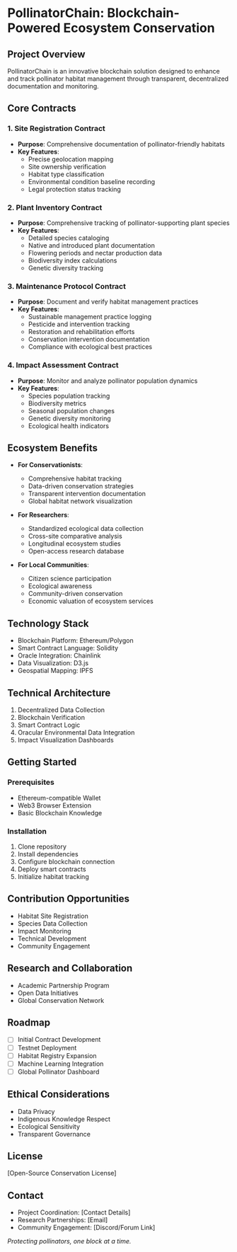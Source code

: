 # PollinatorChain: Blockchain-Powered Ecosystem Conservation

## Project Overview

PollinatorChain is an innovative blockchain solution designed to enhance and track pollinator habitat management through transparent, decentralized documentation and monitoring.

## Core Contracts

### 1. Site Registration Contract
- **Purpose**: Comprehensive documentation of pollinator-friendly habitats
- **Key Features**:
    - Precise geolocation mapping
    - Site ownership verification
    - Habitat type classification
    - Environmental condition baseline recording
    - Legal protection status tracking

### 2. Plant Inventory Contract
- **Purpose**: Comprehensive tracking of pollinator-supporting plant species
- **Key Features**:
    - Detailed species cataloging
    - Native and introduced plant documentation
    - Flowering periods and nectar production data
    - Biodiversity index calculations
    - Genetic diversity tracking

### 3. Maintenance Protocol Contract
- **Purpose**: Document and verify habitat management practices
- **Key Features**:
    - Sustainable management practice logging
    - Pesticide and intervention tracking
    - Restoration and rehabilitation efforts
    - Conservation intervention documentation
    - Compliance with ecological best practices

### 4. Impact Assessment Contract
- **Purpose**: Monitor and analyze pollinator population dynamics
- **Key Features**:
    - Species population tracking
    - Biodiversity metrics
    - Seasonal population changes
    - Genetic diversity monitoring
    - Ecological health indicators

## Ecosystem Benefits

- **For Conservationists**:
    - Comprehensive habitat tracking
    - Data-driven conservation strategies
    - Transparent intervention documentation
    - Global habitat network visualization

- **For Researchers**:
    - Standardized ecological data collection
    - Cross-site comparative analysis
    - Longitudinal ecosystem studies
    - Open-access research database

- **For Local Communities**:
    - Citizen science participation
    - Ecological awareness
    - Community-driven conservation
    - Economic valuation of ecosystem services

## Technology Stack
- Blockchain Platform: Ethereum/Polygon
- Smart Contract Language: Solidity
- Oracle Integration: Chainlink
- Data Visualization: D3.js
- Geospatial Mapping: IPFS

## Technical Architecture
1. Decentralized Data Collection
2. Blockchain Verification
3. Smart Contract Logic
4. Oracular Environmental Data Integration
5. Impact Visualization Dashboards

## Getting Started

### Prerequisites
- Ethereum-compatible Wallet
- Web3 Browser Extension
- Basic Blockchain Knowledge

### Installation
1. Clone repository
2. Install dependencies
3. Configure blockchain connection
4. Deploy smart contracts
5. Initialize habitat tracking

## Contribution Opportunities
- Habitat Site Registration
- Species Data Collection
- Impact Monitoring
- Technical Development
- Community Engagement

## Research and Collaboration
- Academic Partnership Program
- Open Data Initiatives
- Global Conservation Network

## Roadmap
- [ ] Initial Contract Development
- [ ] Testnet Deployment
- [ ] Habitat Registry Expansion
- [ ] Machine Learning Integration
- [ ] Global Pollinator Dashboard

## Ethical Considerations
- Data Privacy
- Indigenous Knowledge Respect
- Ecological Sensitivity
- Transparent Governance

## License
[Open-Source Conservation License]

## Contact
- Project Coordination: [Contact Details]
- Research Partnerships: [Email]
- Community Engagement: [Discord/Forum Link]

*Protecting pollinators, one block at a time.*
